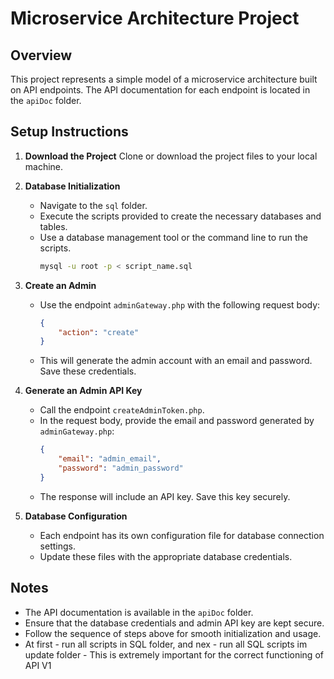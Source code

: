 # Microservice Architecture Project

## Overview
This project represents a simple model of a microservice architecture built on API endpoints. The API documentation for each endpoint is located in the `apiDoc` folder.

## Setup Instructions

1. **Download the Project**
   Clone or download the project files to your local machine.

2. **Database Initialization**
   - Navigate to the `sql` folder.
   - Execute the scripts provided to create the necessary databases and tables.
   - Use a database management tool or the command line to run the scripts.
     ```bash
     mysql -u root -p < script_name.sql
     ```

3. **Create an Admin**
   - Use the endpoint `adminGateway.php` with the following request body:
     ```json
     {
         "action": "create"
     }
     ```
   - This will generate the admin account with an email and password. Save these credentials.

4. **Generate an Admin API Key**
   - Call the endpoint `createAdminToken.php`.
   - In the request body, provide the email and password generated by `adminGateway.php`:
     ```json
     {
         "email": "admin_email",
         "password": "admin_password"
     }
     ```
   - The response will include an API key. Save this key securely.

5. **Database Configuration**
   - Each endpoint has its own configuration file for database connection settings.
   - Update these files with the appropriate database credentials.

## Notes
- The API documentation is available in the `apiDoc` folder.
- Ensure that the database credentials and admin API key are kept secure.
- Follow the sequence of steps above for smooth initialization and usage.
- At first - run all scripts in SQL folder, and nex - run all SQL scripts im update folder - This is extremely important for the correct functioning of API V1